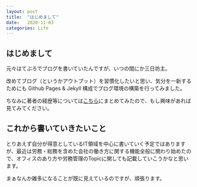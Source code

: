 ```yaml
---
layout: post
title:  "はじめまして"
date:   2020-11-03
categories: Life
---
```


## はじめまして
元々はてぶろでブログを書いていたんですが、いつの間にか三日坊主。

改めてブログ（というかアウトプット）を習慣化したいと思い、気分を一新するためにも Github Pages & Jekyll 構成でブログ環境の構築を行ってみました。

ちなみに著者の経歴等については[こちら](https://taketowakabayashi.github.io/blog/about.html)にまとめてみたので、もし興味があれば見てみてください。

## これから書いていきたいこと
とりあえず自分が得意としているIT領域を中心に書いていく予定ではありますが、最近は労務・総務を含めた会社の働き方に関する機能全般に関わり始めたので、オフィスのあり方や労務管理のTopicに関しても記載していこうかなと思います。

まぁなんか雑多になることが既に見えているのですが、頑張ります。